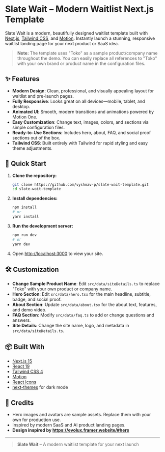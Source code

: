 # Slate Wait – Modern Waitlist Next.js Template

Slate Wait is a modern, beautifully designed waitlist template built with [Next.js](https://nextjs.org/), [Tailwind CSS](https://tailwindcss.com/), and [Motion](https://motion.dev/). Instantly launch a stunning, responsive waitlist landing page for your next product or SaaS idea.

> **Note:** The template uses "Toko" as a sample product/company name throughout the demo. You can easily replace all references to "Toko" with your own brand or product name in the configuration files.

## ✨ Features

- **Modern Design**: Clean, professional, and visually appealing layout for waitlist and pre-launch pages.
- **Fully Responsive**: Looks great on all devices—mobile, tablet, and desktop.
- **Animated UI**: Smooth, modern transitions and animations powered by Motion One.
- **Easy Customization**: Change text, images, colors, and sections via simple configuration files.
- **Ready-to-Use Sections**: Includes hero, about, FAQ, and social proof sections out of the box.
- **Tailwind CSS**: Built entirely with Tailwind for rapid styling and easy theme adjustments.

## 🚀 Quick Start

1. **Clone the repository:**
   ```bash
   git clone https://github.com/vyshnav-p/slate-wait-template.git
   cd slate-wait-template
   ```
2. **Install dependencies:**
   ```bash
   npm install
   # or
   yarn install
   ```
3. **Run the development server:**
   ```bash
   npm run dev
   # or
   yarn dev
   ```
4. Open [http://localhost:3000](http://localhost:3000) to view your site.

## 🛠️ Customization

- **Change Sample Product Name**: Edit `src/data/siteDetails.ts` to replace "Toko" with your own product or company name.
- **Hero Section**: Edit `src/data/hero.tsx` for the main headline, subtitle, badge, and social proof.
- **About Section**: Update `src/data/about.tsx` for the about text, features, and demo video.
- **FAQ Section**: Modify `src/data/faq.ts` to add or change questions and answers.
- **Site Details**: Change the site name, logo, and metadata in `src/data/siteDetails.ts`.

## 📦 Built With

- [Next.js 15](https://nextjs.org/)
- [React 19](https://react.dev/)
- [Tailwind CSS 4](https://tailwindcss.com/)
- [Motion](https://motion.dev/)
- [React Icons](https://react-icons.github.io/react-icons/)
- [next-themes](https://github.com/pacocoursey/next-themes) for dark mode

## 🙏 Credits

- Hero images and avatars are sample assets. Replace them with your own for production use.
- Inspired by modern SaaS and AI product landing pages.
- **Design inspired by https://evolux.framer.website/#hero**

---

> **Slate Wait** – A modern waitlist template for your next launch
